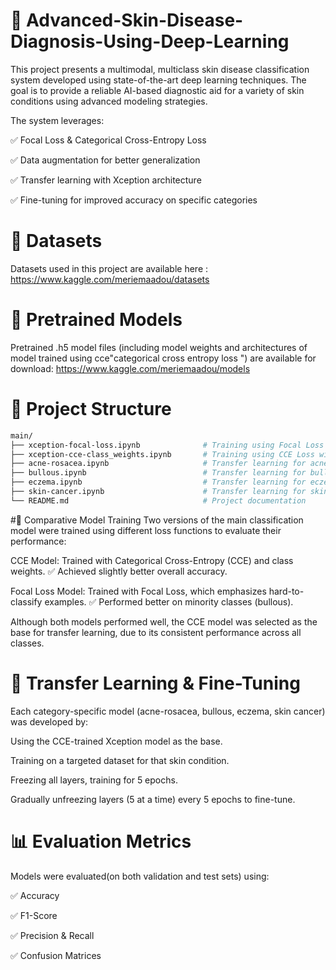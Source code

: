 # 🧬  Advanced-Skin-Disease-Diagnosis-Using-Deep-Learning

This project presents a multimodal, multiclass skin disease classification system developed using state-of-the-art deep learning techniques. The goal is to provide a reliable AI-based diagnostic aid for a variety of skin conditions using advanced modeling strategies.

The system leverages:

✅ Focal Loss & Categorical Cross-Entropy Loss

✅ Data augmentation for better generalization

✅ Transfer learning with Xception architecture

✅ Fine-tuning for improved accuracy on specific categories

# 📁 Datasets
Datasets used in this project are available here : https://www.kaggle.com/meriemaadou/datasets

# 🤖 Pretrained Models
Pretrained .h5 model files (including model weights and architectures of model trained using cce"categorical cross entropy loss ") are available for download:
https://www.kaggle.com/meriemaadou/models

# 🧠 Project Structure
```bash
main/
├── xception-focal-loss.ipynb              # Training using Focal Loss with adjusted alpha
├── xception-cce-class_weights.ipynb       # Training using CCE Loss with class weights
├── acne-rosacea.ipynb                     # Transfer learning for acne & rosacea classification
├── bullous.ipynb                          # Transfer learning for bullous skin conditions
├── eczema.ipynb                           # Transfer learning for eczema-related conditions
├── skin-cancer.ipynb                      # Transfer learning for skin cancer classification
└── README.md                              # Project documentation
```

#🧪 Comparative Model Training
Two versions of the main classification model were trained using different loss functions to evaluate their performance:

CCE Model: Trained with Categorical Cross-Entropy (CCE) and class weights.
✅ Achieved slightly better overall accuracy.

Focal Loss Model: Trained with Focal Loss, which emphasizes hard-to-classify examples.
✅ Performed better on minority classes (bullous).

Although both models performed well, the CCE model was selected as the base for transfer learning, due to its consistent performance across all classes.

# 🔁 Transfer Learning & Fine-Tuning
Each category-specific model (acne-rosacea, bullous, eczema, skin cancer) was developed by:

Using the CCE-trained Xception model as the base.

Training on a targeted dataset for that skin condition.

Freezing all layers, training for 5 epochs.

Gradually unfreezing layers (5 at a time) every 5 epochs to fine-tune.


# 📊 Evaluation Metrics
Models were evaluated(on both validation and test sets) using:

✅ Accuracy

✅ F1-Score

✅ Precision & Recall

✅ Confusion Matrices 
